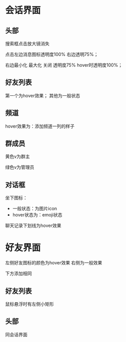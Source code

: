 # 会话界面

## 头部

搜索框点击放大镜消失

点击左边消息图标透明度100% 右边透明75%；

右边最小化 最大化 关闭 透明度75% hover时透明度100%；

## 好友列表

第一个为hover效果； 其他为一般状态

## 频道

hover效果为：添加频道一列的样子

## 群成员

黄色v为群主

绿色v为管理员

## 对话框

坐下图标：

- 一般状态：为图片icon
- hover状态为：emoji状态

聊天记录下划线为hover效果

# 好友界面

左侧好友图标的颜色为hover效果 右侧为一般效果

下方添加相同

## 好友列表

鼠标悬浮时有左侧小矩形

## 头部

同会话界面

